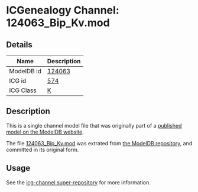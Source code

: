 # ICGenealogy Channel: 124063\_Bip\_Kv.mod

## Details

Name | Description
---- | -----------
ModelDB id | [124063](http://senselab.med.yale.edu/ModelDB/ShowModel.cshtml?model=124063)
ICG id | [574](http://icg.neurotheory.ox.ac.uk/channels/1/574)
ICG Class | [K](http://icg.neurotheory.ox.ac.uk/channels/1)

## Description

This is a single channel model file that was originally part of a [published model on the ModelDB website](http://senselab.med.yale.edu/mModelDB/ShowModel.cshtml?model=124063).

The file [124063\_Bip\_Kv.mod](124063_Bip_Kv.mod) was extrated from [the ModelDB repository](http://senselab.med.yale.edu/ModelDB/ShowModel.cshtml?model=124063), and committed in its original form.

## Usage

See the [icg-channel super-repository](https://github.com/icgenealogy/icg-channels) for more information.